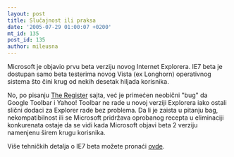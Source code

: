 ```yaml
---
layout: post
title: Slučajnost ili praksa
date: '2005-07-29 01:00:07 +0200'
mt_id: 135
post_id: 135
author: mileusna
---
```

Microsoft je objavio prvu beta verziju novog Internet Explorera. IE7 beta je dostupan samo beta testerima novog Vista (ex Longhorn) operativnog sistema što čini krug od nekih desetak hiljada korisnika.

No, po pisanju [The Register](http://www.theregister.co.uk/2005/07/28/ie7_nukes_rival_search/) sajta, već je primećen neobični "bug" da Google Toolbar i Yahoo! Toolbar ne rade u novoj verziji Explorera iako ostali slični dodaci za Explorer rade bez problema. Da li je zaista u pitanju bag, nekompatibilnost ili se Microsoft pridržava oprobanog recepta u eliminaciji konkurenata ostaje da se vidi kada Microsoft objavi beta 2 verziju namenjenu širem krugu korisnika.

Više tehničkih detalja o IE7 beta možete pronaći [ovde](http://www.microsoft.com/downloads/details.aspx?FamilyId=718E9B3A-64FE-4A4C-9DDF-57AF0472EAD2&displaylang=en).

